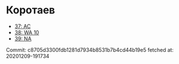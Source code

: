 # Коротаев
- [37: AC](37.md)
- [38: WA 10](38.md)
- [39: NA](39.md)

Commit: c8705d3300fdb1281d7934b8531b7b4cd44b19e5
 fetched at: 20201209-191734
